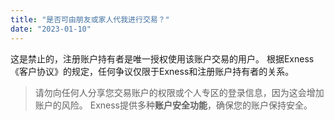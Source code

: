 ```yaml
---
title: "是否可由朋友或家人代我进行交易？"
date: "2023-01-10"
---
```


<Ads></Ads> 

这是禁止的，注册账户持有者是唯一授权使用该账户交易的用户。 根据Exness《客户协议》的规定，任何争议仅限于Exness和注册账户持有者的关系。

> 请勿向任何人分享您交易账户的权限或个人专区的登录信息，因为这会增加账户的风险。 Exness提供多种**账户安全功能**，确保您的账户保持安全。

